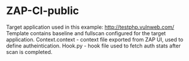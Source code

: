 # ZAP-CI-public

Target application used in this example: http://testphp.vulnweb.com/
Template contains baseline and fullscan configured for the target application.
Context.context - context file exported from ZAP UI, used to define autheintication.
Hook.py - hook file used to fetch auth stats after scan is completed.
